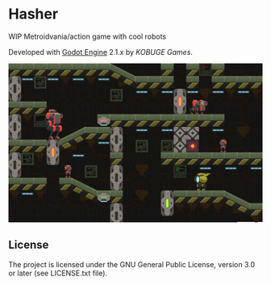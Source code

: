 Hasher
======

WIP Metroidvania/action game with cool robots

Developed with [Godot Engine](https://godotengine.org) 2.1.x by *KOBUGE Games*.

![Tileset preview](misc/mockup.png)

License
-------

The project is licensed under the GNU General Public License, version 3.0 or
later (see LICENSE.txt file).
